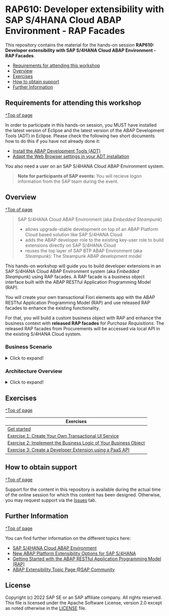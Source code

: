 
# RAP610: Developer extensibility with SAP S/4HANA Cloud ABAP Environment - RAP Facades

<!-- 
## Description
-->

This repository contains the material for the hands-on session **RAP610: Developer extensibility with SAP S/4HANA Cloud ABAP Environment - RAP Facades**.

- [Requirements for attending this workshop](#requirements-for-attending-this-workshop)
- [Overview](#overview)
- [Exercises](#exercises)
- [How to obtain support](#how-to-obtain-support) 
- [Further Information](#further-information)


## Requirements for attending this workshop 
[^Top of page](#)

In order to participate in this hands-on session, you MUST have installed the latest version of Eclipse and the latest version of the ABAP Development Tools (ADT) in Eclipse.
Please check the following two short documents how to do this if you have not already done it:  
- [Install the ABAP Development Tools (ADT)](https://github.com/SAP-samples/abap-platform-rap-workshops/blob/main/requirements_rap_workshops.md#3-install-the-abap-development-tools-adt)  
- [Adapt the Web Browser settings in your ADT installation](https://github.com/SAP-samples/abap-platform-rap-workshops/blob/main/requirements_rap_workshops.md#4-adapt-the-web-browser-settings-in-your-adt-installation)  
 
You also need a user on an SAP S/4HANA Cloud ABAP Environment system.  
> **Note for participants of SAP events:** You will recieve logon information from the SAP team during the event. 

## Overview
[^Top of page](#)

> SAP S/4HANA Cloud ABAP Environment (aka _Embedded Steampunk_)  
> - allows upgrade-stable development on top of an ABAP Platform Cloud based solution like SAP S/4HANA Cloud
> - adds the ABAP developer role to the existing key-user role to build extensions directly on SAP S/4HANA Cloud
> - reuses the top layer of SAP BTP ABAP Environment (aka _Steampunk_): The Steampunk ABAP development model

This hands-on workshop will guide you to build developer extensions in an SAP S/4HANA Cloud ABAP Environment system (aka _Embedded Steampunk_) using RAP facades. 
A RAP facade is a business object interface built with the ABAP RESTful Application Programming Model (RAP).

You will create your own transactional Fiori elements app with the ABAP RESTful Application Programming Model (RAP) and use released RAP facades to enhance the existing functionality. 

 For that, you will build a custom business object with RAP and enhance the business context with **released RAP facades** for _Purchase Requisitions_. The released RAP facades from Procurements will be accessed via local API in the existing S/4HANA Cloud system. 

### Business Scenario 

<details>
 <summary>Click to expand!</summary>
 
 **Create a custom BO for a specific business context and integrate released RAP facades**

 - An existing customer/partner wants to create a new business application for a online shopping platform. Users of this shopping App can order a item like a laptop. This can be realized with Restful ABAP Programming Model(RAP). 

 - You’ll build the application step-by-step, starting with exposing an OData service based on a prepared Core Data Services (CDS) model enriched with UI annotations, and display it in a SAP Fiori elements based List Report. Then you’ll enable the application for transactional processing by enhancing the business object (BO) with CRUD operations – i.e. create, update, read and delete – and business-specific functionality.

 - Now, the customer/partner wishes to enhance the existing online shop application. When an order for a laptop is placed, then a purchase requisition for this order should be initiated. Using the developer extensibility and released RAP facades in SAP S/4HANA Cloud ABAP Environment, custom code can be added to existing business logic of the online shop BO to fulfill this requirement.

 Your application will finally look like this:

 ![Custom business application]( ex0/images/Introduction2.png )

 In an additional exercise, you can create a new sales order in an ABAP class using released RAP facades and Entity Manipulation Langauge (EML).

</details>

### Architecture Overview
<details>
 <summary>Click to expand!</summary>

 The figure below illustrates the high-level architecture components of the ABAP RESTful Application Programming Model (RAP). It shows the main technologies and artefacts needed to build an SAP Fiori app or a Web API with RAP from a design time perspective.  
 
 ![architecture](ex0/images/rap_bigpicture.png)
 
 You can find a more information on the various RAP concepts on the SAP Help Portal.

 </details>
 

## Exercises
[^Top of page](#)

| Exercises |  
| ------------- | 
| [Get started](ex0/README.md) | 
| [Exercise 1: Create Your Own Transactional UI Service](ex1/README.md) | 
| [Exercise 2: Implement the Business Logic of Your Business Object](ex2/README.md) | 
| [Exercise 3: Create a Developer Extension using a PaaS API](ex3/README.md) | 


## How to obtain support
[^Top of page](#)

Support for the content in this repository is available during the actual time of the online session for which this content has been designed. Otherwise, you may request support via the [Issues](../../../../issues) tab.


## Further Information
[^Top of page](#)

You can find further information on the different topics here: 
- [SAP S/4HANA Cloud ABAP Environment](https://www.sap.com/about/events/teched-news-guide/composable-enterprise-solutions.html)
- [New ABAP Platform Extensibility Options for SAP S/4HANA](https://blogs.sap.com/2021/11/19/new-abap-platform-extensibility-options-in-2021/)
- [Getting Started with the ABAP RESTful Application Programming Model (RAP)](https://blogs.sap.com/2019/10/25/getting-started-with-the-abap-restful-programming-model/)
- [ABAP Extensibility Topic Page @SAP Community](https://community.sap.com/topics/abap-extensibility)

## License
Copyright (c) 2022 SAP SE or an SAP affiliate company. All rights reserved. This file is licensed under the Apache Software License, version 2.0 except as noted otherwise in the [LICENSE](LICENSES/Apache-2.0.txt) file.

